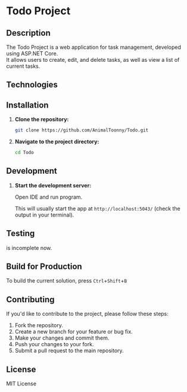 ﻿# Todo Project

## Description

The Todo Project is a web application for task management, developed using ASP.NET Core.  
It allows users to create, edit, and delete tasks, as well as view a list of current tasks.

## Technologies

## Installation

1. **Clone the repository:**

   ```bash
   git clone https://github.com/AnimalToonny/Todo.git
   ```

2. **Navigate to the project directory:**

   ```bash
   cd Todo
   ```

## Development

1. **Start the development server:**

    Open IDE and run program.

   This will usually start the app at `http://localhost:5043/` (check the output in your terminal).

## Testing

is incomplete now.

## Build for Production

To build the current solution, press `Ctrl`+`Shift`+`B`

## Contributing

If you'd like to contribute to the project, please follow these steps:

1. Fork the repository.
2. Create a new branch for your feature or bug fix.
3. Make your changes and commit them.
4. Push your changes to your fork.
5. Submit a pull request to the main repository.

## License

MIT License
